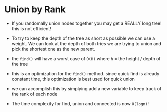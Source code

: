# Union by Rank

- If you randomally union nodes together you may get a REALLY long tree! this is not efficient!

- To try to keep the depth of the tree as short as possible we can use a weight. We can look at the depth of both tries we are trying to union and pick the shortest one as the new parent. 

- the `find()` will have a worst case of `O(H)` where `h` = the height / depth of the tree

- this is an optimization for the `find()` method. since quick find is already constant time, this optimization is best used for quick union

- we can accomplish this by simplying add a new variable to keep track of the rank of each node

- The time complexity for find, union and connected is now `O(logn)`!